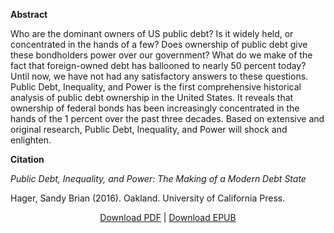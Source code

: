 <b>Abstract</b>

Who are the dominant owners of US public debt? Is it widely held, or concentrated in the hands of a few? Does ownership of public debt give these bondholders power over our government? What do we make of the fact that foreign-owned debt has ballooned to nearly 50 percent today? Until now, we have not had any satisfactory answers to these questions. Public Debt, Inequality, and Power is the first comprehensive historical analysis of public debt ownership in the United States. It reveals that ownership of federal bonds has been increasingly concentrated in the hands of the 1 percent over the past three decades. Based on extensive and original research, Public Debt, Inequality, and Power will shock and enlighten.

<b>Citation</b>

<i>Public Debt, Inequality, and Power: The Making of a Modern Debt State</i>

Hager, Sandy Brian (2016). Oakland. University of California Press.

<div style="text-align:center">
<a href="https://bnarchives.yorku.ca/481/2/hager_2016_public_debt_inequality_and_power.pdf">Download PDF</a> | <a href="https://bnarchives.yorku.ca/481/3/hager_2016_public_debt_inequality_and_power.epub">Download EPUB</a>
</div>




